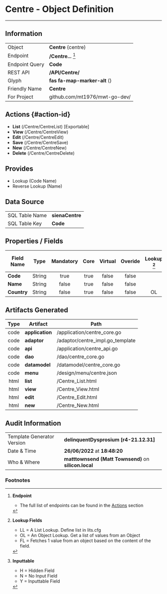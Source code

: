 # **Centre** - Object Definition
---
##  Information
|   |   |
|---|---|
|Object         |**Centre** (centre) |
|Endpoint 	    |**/Centre...** [^1]|
|Endpoint Query |**Code**|
|REST API|**/API/Centre/**|
Glyph|**fas fa-map-marker-alt** ()
Friendly Name|**Centre**|
|For Project    |github.com/mt1976/mwt-go-dev/|

##  Actions {#action-id}
* **List** (/Centre/CentreList) [Exportable]
* **View** (/Centre/CentreView)
* **Edit** (/Centre/CentreEdit)
* **Save** (/Centre/CentreSave)
* **New** (/Centre/CentreNew)
* **Delete** (/Centre/CentreDelete)







##  Provides
 * Lookup (Code Name)
 * Reverse Lookup (Name)





##  Data Source 
|   |   |
|---|---|
SQL Table Name       | **sienaCentre**
SQL Table Key | **Code**



##  Properties / Fields
| Field Name| Type | Mandatory | Core | Virtual | Overide | Lookup [^2]| Lookup Object      | Lookup Field Source         | Lookup Return Value                | Inputable [^3]|DB Column|Default Value| No Change | Callout | Internal | Display | Mask |
| -- | --  | :--: | :--: | :--: |:--: |:--: |:--: |-- |-- |:--: |-- | --| :--: | :--: | :--: | -- | -- |
|**Code**|String|true|true|false|false|||||Y|Code||false|false|false|text||
|**Name**|String|false|true|false|false|||||Y|Name||false|false|false|text||
|**Country**|String|false|true|false|false|OL|Country|Country|Name|N|Country||false|false|false|text||


##  Artifacts Generated
| Type | Artifact | Path|
| :--: | -- | -- |
| code | **application** | /application/centre_core.go |
| code | **adaptor** | /adaptor/centre_impl.go_template |
| code | **api** | /application/centre_api.go |
| code | **dao** | /dao/centre_core.go |
| code | **datamodel** | /datamodel/centre_core.go |
| code | **menu** | /design/menu/centre.json |
| html | **list** | /Centre_List.html |
| html | **view** | /Centre_View.html |
| html | **edit** | /Centre_Edit.html |
| html | **new** | /Centre_New.html |


## Audit Information
|   |   |
|---|---|
Template Generator Version   | **delinquentDysprosium [r4-21.12.31]**
Date & Time		     | **26/06/2022** at **18:48:20**
Who & Where		     | **matttownsend (Matt Townsend)** on **silicon.local**

### Footnotes
[^1]: **Endpoint**
    * The full list of endpoints can be found in the [Actions](#action-id) section
[^2]: **Lookup Fields**
    * LL = A List Lookup. Define list in lits.cfg
    * OL = An Object Lookup. Get a list of values from an Object
    * FL = Fetches 1 value from an object based on the content of the field. 
[^3]: **Inputtable**   
    * H = Hidden Field
    * N = No Input Field
    * Y = Inputtable Field